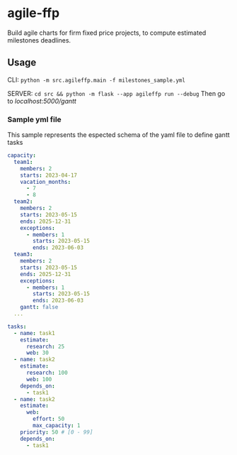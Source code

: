 # agile-ffp

Build agile charts for firm fixed price projects, to compute estimated milestones deadlines.

## Usage

CLI:
`python -m src.agileffp.main -f milestones_sample.yml`

SERVER:
`cd src && python -m flask --app agileffp run --debug`
Then go to _localhost:5000/gantt_

### Sample yml file

This sample represents the espected schema of the yaml file to define gantt tasks

```yaml
capacity:
  team1:
    members: 2
    starts: 2023-04-17
    vacation_months:
      - 7
      - 8
  team2:
    members: 2
    starts: 2023-05-15
    ends: 2025-12-31
    exceptions:
      - members: 1
        starts: 2023-05-15
        ends: 2023-06-03
  team3:
    members: 2
    starts: 2023-05-15
    ends: 2025-12-31
    exceptions:
      - members: 1
        starts: 2023-05-15
        ends: 2023-06-03
    gantt: false
  ...

tasks:
  - name: task1
    estimate:
      research: 25
      web: 30
  - name: task2
    estimate:
      research: 100
      web: 100
    depends_on:
      - task1
  - name: task2
    estimate:
      web:
        effort: 50
        max_capacity: 1
    priority: 50 # [0 - 99]
    depends_on:
      - task1
```
